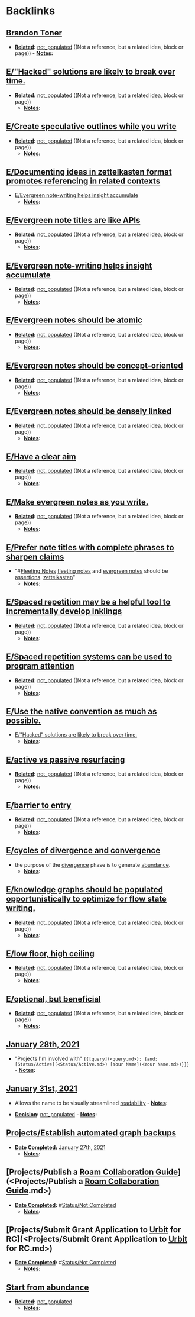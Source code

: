 
# Backlinks
## [Brandon Toner](<Brandon Toner.md>)
- **[Related](<Related.md>):** [not_populated](<not_populated.md>) ((Not a reference, but a related idea, block or page))
            - **[Notes](<Notes.md>):**

## [E/"Hacked" solutions are likely to break over time.](<E/"Hacked" solutions are likely to break over time..md>)
- **[Related](<Related.md>):** [not_populated](<not_populated.md>) ((Not a reference, but a related idea, block or page))
    - **[Notes](<Notes.md>):**

## [E/Create speculative outlines while you write](<E/Create speculative outlines while you write.md>)
- **[Related](<Related.md>):** [not_populated](<not_populated.md>) ((Not a reference, but a related idea, block or page))
    - **[Notes](<Notes.md>):**

## [E/Documenting ideas in zettelkasten format promotes referencing in related contexts](<E/Documenting ideas in zettelkasten format promotes referencing in related contexts.md>)
- [E/Evergreen note-writing helps insight accumulate](<E/Evergreen note-writing helps insight accumulate.md>)
    - **[Notes](<Notes.md>):**

## [E/Evergreen note titles are like APIs](<E/Evergreen note titles are like APIs.md>)
- **[Related](<Related.md>):** [not_populated](<not_populated.md>) ((Not a reference, but a related idea, block or page))
    - **[Notes](<Notes.md>):**

## [E/Evergreen note-writing helps insight accumulate](<E/Evergreen note-writing helps insight accumulate.md>)
- **[Related](<Related.md>):** [not_populated](<not_populated.md>) ((Not a reference, but a related idea, block or page))
    - **[Notes](<Notes.md>):**

## [E/Evergreen notes should be atomic](<E/Evergreen notes should be atomic.md>)
- **[Related](<Related.md>):** [not_populated](<not_populated.md>) ((Not a reference, but a related idea, block or page))
    - **[Notes](<Notes.md>):**

## [E/Evergreen notes should be concept-oriented](<E/Evergreen notes should be concept-oriented.md>)
- **[Related](<Related.md>):** [not_populated](<not_populated.md>) ((Not a reference, but a related idea, block or page))
    - **[Notes](<Notes.md>):**

## [E/Evergreen notes should be densely linked](<E/Evergreen notes should be densely linked.md>)
- **[Related](<Related.md>):** [not_populated](<not_populated.md>) ((Not a reference, but a related idea, block or page))
    - **[Notes](<Notes.md>):**

## [E/Have a clear aim](<E/Have a clear aim.md>)
- **[Related](<Related.md>):** [not_populated](<not_populated.md>) ((Not a reference, but a related idea, block or page))
    - **[Notes](<Notes.md>):**

## [E/Make evergreen notes as you write.](<E/Make evergreen notes as you write..md>)
- **[Related](<Related.md>):** [not_populated](<not_populated.md>) ((Not a reference, but a related idea, block or page))
    - **[Notes](<Notes.md>):**

## [E/Prefer note titles with complete phrases to sharpen claims](<E/Prefer note titles with complete phrases to sharpen claims.md>)
- "#[Fleeting Notes](<Fleeting Notes.md>) [fleeting notes](<fleeting notes.md>) and [evergreen notes](<evergreen notes.md>) should be [assertions](<assertions.md>). [zettelkasten](<zettelkasten.md>)"
    - **[Notes](<Notes.md>):**

## [E/Spaced repetition may be a helpful tool to incrementally develop inklings](<E/Spaced repetition may be a helpful tool to incrementally develop inklings.md>)
- **[Related](<Related.md>):** [not_populated](<not_populated.md>) ((Not a reference, but a related idea, block or page))
    - **[Notes](<Notes.md>):**

## [E/Spaced repetition systems can be used to program attention](<E/Spaced repetition systems can be used to program attention.md>)
- **[Related](<Related.md>):** [not_populated](<not_populated.md>) ((Not a reference, but a related idea, block or page))
    - **[Notes](<Notes.md>):**

## [E/Use the native convention as much as possible.](<E/Use the native convention as much as possible..md>)
- [E/"Hacked" solutions are likely to break over time.](<E/"Hacked" solutions are likely to break over time..md>)
    - **[Notes](<Notes.md>):**

## [E/active vs passive resurfacing](<E/active vs passive resurfacing.md>)
- **[Related](<Related.md>):** [not_populated](<not_populated.md>) ((Not a reference, but a related idea, block or page))
    - **[Notes](<Notes.md>):**

## [E/barrier to entry](<E/barrier to entry.md>)
- **[Related](<Related.md>):** [not_populated](<not_populated.md>) ((Not a reference, but a related idea, block or page))
    - **[Notes](<Notes.md>):**

## [E/cycles of divergence and convergence](<E/cycles of divergence and convergence.md>)
- the purpose of the [divergence](<divergence.md>) phase is to generate [abundance](<abundance.md>).
    - **[Notes](<Notes.md>):**

## [E/knowledge graphs should be populated opportunistically to optimize for flow state writing.](<E/knowledge graphs should be populated opportunistically to optimize for flow state writing..md>)
- **[Related](<Related.md>):** [not_populated](<not_populated.md>) ((Not a reference, but a related idea, block or page))
    - **[Notes](<Notes.md>):**

## [E/low floor, high ceiling](<E/low floor, high ceiling.md>)
- **[Related](<Related.md>):** [not_populated](<not_populated.md>) ((Not a reference, but a related idea, block or page))
    - **[Notes](<Notes.md>):**

## [E/optional, but beneficial](<E/optional, but beneficial.md>)
- **[Related](<Related.md>):** [not_populated](<not_populated.md>) ((Not a reference, but a related idea, block or page))
    - **[Notes](<Notes.md>):**

## [January 28th, 2021](<January 28th, 2021.md>)
- "Projects I'm involved with" `{{[query](<query.md>): {and: [Status/Active](<Status/Active.md>) [Your Name](<Your Name.md>)}}}`
                - **[Notes](<Notes.md>):**

## [January 31st, 2021](<January 31st, 2021.md>)
- Allows the name to be visually streamlined [readability](<readability.md>)
            - **[Notes](<Notes.md>):**

- **[Decision](<Decision.md>):** [not_populated](<not_populated.md>)
            - **[Notes](<Notes.md>):**

## [Projects/Establish automated graph backups](<Projects/Establish automated graph backups.md>)
- **[Date Completed](<Date Completed.md>):** [January 27th, 2021](<January 27th, 2021.md>)
    - **[Notes](<Notes.md>):**

## [Projects/Publish a [Roam Collaboration Guide](<Roam Collaboration Guide.md>)](<Projects/Publish a [Roam Collaboration Guide](<Roam Collaboration Guide.md>).md>)
- **[Date Completed](<Date Completed.md>):** #[Status/Not Completed](<Status/Not Completed.md>)
    - **[Notes](<Notes.md>):**

## [Projects/Submit Grant Application to [Urbit](<Urbit.md>) for RC](<Projects/Submit Grant Application to [Urbit](<Urbit.md>) for RC.md>)
- **[Date Completed](<Date Completed.md>):** #[Status/Not Completed](<Status/Not Completed.md>)
    - **[Notes](<Notes.md>):**

## [Start from abundance](<Start from abundance.md>)
- **[Related](<Related.md>):** [not_populated](<not_populated.md>)
    - **[Notes](<Notes.md>):**

